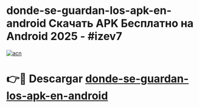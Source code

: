 # donde-se-guardan-los-apk-en-android Скачать APK Бесплатно на Android 2025 - #izev7

[![acn](https://github.com/user-attachments/assets/0f9c940e-d8b0-45ae-aac7-cd30a18b3e1c)](https://apps.freeplayer.one?title=donde-se-guardan-los-apk-en-android&ref=9RF)

# 👉🔴 Descargar [donde-se-guardan-los-apk-en-android](https://apps.freeplayer.one?title=donde-se-guardan-los-apk-en-android&ref=9RF)